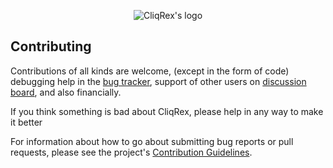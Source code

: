 <p align="center"><img src="https://cliqrex-cdn.s3.us-east-2.amazonaws.com/assets/preview_image.png" alt="CliqRex's logo" /></p>

## Contributing

Contributions of all kinds are welcome, (except in the form of code) debugging help
in the [bug tracker](https://github.com/pixaura/cliqrex-main/issues), support of other users on
[discussion board](https://github.com/pixaura/cliqrex-main/discussions),
and also financially.

If you think something is bad about CliqRex, please help
in any way to make it better

<!-- instead of just complaining about it -- this is an Open Source Project
after all :) -->

For information about how to go about submitting bug reports or pull requests, please see the project's
[Contribution Guidelines](https://github.com/pixaura/cliqrex-main/blob/main/CONTRIBUTING.md).
